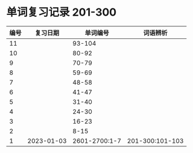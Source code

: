 # 单词复习记录 201-300

|编号 | 复习日期 | 单词编号 | 词语辨析 |
|---|---|---|---|
| 11 |  | 93-104 |  |
| 10 |  | 80-92 |  |
| 9  |  | 70-79 |  |
| 8  |  | 59-69 |  |
| 7  |  | 48-58 |  |
| 6  |  | 41-47 |  |
| 5  |  | 31-40 |  |
| 4  |  | 24-30 |  |
| 3  |  | 16-23 |  |
| 2  |  | 8-15 |  |
| 1  | 2023-01-03 | 2601-2700:1-7 | 201-300:101-103 |